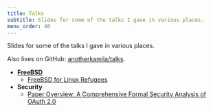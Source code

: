 ```yaml
---
title: Talks
subtitle: Slides for some of the talks I gave in various places.
menu_order: 40
---
```


Slides for some of the talks I gave in various places.

Also lives on GitHub: [anotherkamila/talks](https://github.com/anotherkamila/talks).

* **[FreeBSD](freebsd)**
  * [FreeBSD for Linux Refugees](to-linux-refugees)
* **Security**
  * [Paper Overview: A Comprehensive Formal Security Analysis of OAuth 2.0](oauth)
